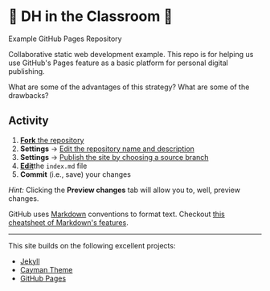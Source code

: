 # :open_hands: DH in the Classroom :open_hands:

Example GitHub Pages Repository

Collaborative static web development example. This repo is for helping us use GitHub's Pages feature as a basic platform for personal digital publishing.

What are some of the advantages of this strategy? What are some of the drawbacks?

## Activity

1) [**Fork** the repository](https://help.github.com/en/articles/fork-a-repo)
2) **Settings** -> [Edit the repository name and description](https://help.github.com/en/articles/renaming-a-repository)
3) **Settings** -> [Publish the site by choosing a source branch](https://guides.github.com/features/pages/#setup)
4) [**Edit**](https://help.github.com/en/articles/editing-files-in-your-repository)the `index.md` file
5) **Commit** (i.e., save) your changes

*Hint:* Clicking the **Preview changes** tab will allow you to, well, preview changes.

GitHub uses [Markdown](https://en.wikipedia.org/wiki/Markdown) conventions to format text. Checkout [this cheatsheet of Markdown's features](https://github.com/adam-p/markdown-here/wiki/Markdown-Cheatsheet).


---

This site builds on the following excellent projects:

- [Jekyll](https://jekyllrb.com/)
- [Cayman Theme](https://github.com/pages-themes/cayman)
- [GitHub Pages](https://pages.github.com/)


